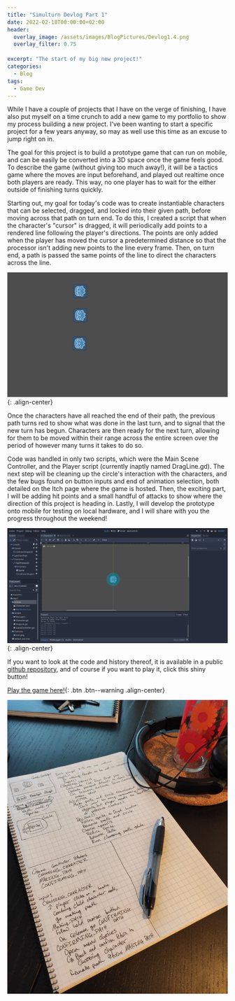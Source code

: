 ```yaml
---
title: "Simulturn Devlog Part 1"
date: 2022-02-18T00:00:00+02:00
header:
  overlay_image: /assets/images/BlogPictures/Devlog1.4.png
  overlay_filter: 0.75

excerpt: "The start of my big new project!"
categories:
  - Blog
tags:
  - Game Dev
---
```


While I have a couple of projects that I have on the verge of finishing, I have also put myself on a time crunch to add a new game to my portfolio to show my process building a new project. I've been wanting to start a specific project for a few years anyway, so may as well use this time as an excuse to jump right on in.

The goal for this project is to build a prototype game that can run on mobile, and can be easily be converted into a 3D space once the game feels good. To describe the game (without giving too much away!), it will be a tactics game where the moves are input beforehand, and played out realtime once both players are ready. This way, no one player has to wait for the either outside of finishing turns quickly.

Starting out, my goal for today's code was to create instantiable characters that can be selected, dragged, and locked into their given path, before moving across that path on turn end. To do this, I created a script that when the character's "cursor" is dragged, it will periodically add points to a rendered line following the player's directions. The points are only added when the player has moved the cursor a predetermined distance so that the processor isn't adding new points to the line every frame. Then, on turn end, a path is passed the same points of the line to direct the characters across the line.

![Prototype in action](/assets/images/BlogPictures/Devlog1.3.gif){: .align-center}

Once the characters have all reached the end of their path, the previous path turns red to show what was done in the last turn, and to signal that the new turn has begun. Characters are then ready for the next turn, allowing for them to be moved within their range across the entire screen over the period of however many turns it takes to do so.

Code was handled in only two scripts, which were the Main Scene Controller, and the Player script (currently inaptly named DragLine.gd). The next step will be cleaning up the circle's interaction with the characters, and the few bugs found on button inputs and end of animation selection, both detailed on the Itch page where the game is hosted. Then, the exciting part, I will be adding hit points and a small handful of attacks to show where the direction of this project is heading in. Lastly, I will develop the prototype onto mobile for testing on local hardware, and I will share with you the progress throughout the weekend!

![Player scene from within the editor](/assets/images/BlogPictures/Devlog1.1.png){: .align-center}

If you want to look at the code and history thereof, it is available in a public [github repository][code-repo], and of course if you want to play it, click this shiny button!

[Play the game here!](https://playerpeter1231.itch.io/simulturn-tactics-prototype){: .btn .btn--warning .align-center}

![My notes from the day](/assets/images/BlogPictures/Devlog1.4.png)

[code-repo]: https://github.com/playerpeter1231/SimulTurn-Tactics